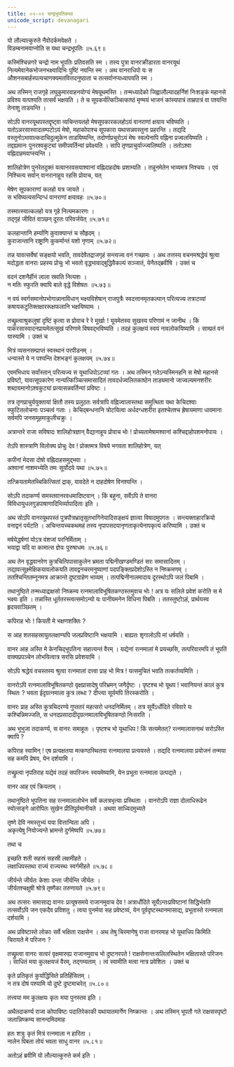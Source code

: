 ```yaml
---
title: ०५-०९ चन्द्रभूपतिकथा
unicode_script: devanagari
---
```


यो लौल्यात्कुरुते नैवोदर्कमवेक्षते ।  
विडम्बनामवाप्नोति स यथा चन्द्रभूपतिः ॥५.६९॥

कस्मिंश्चिन्नगरे चन्द्रो नाम भूपतिः प्रतिवसति स्म । तस्य पुत्रा वानरक्रीडारता वानरयूथं नित्यमेवानेकभोजनभक्ष्यादिभिः पुष्टिं नयन्ति स्म । अथ वानराधिपो यः स औशनसबार्हस्पत्यचाणक्यमतवित्तदनुष्ठाता च तत्सर्वानप्यध्यापयति स्म ।  

अथ तस्मिन् राजगृहे लघुकुमारवाहनयोग्यं मेषयूथमस्ति । तन्मध्यादेको जिह्वालौल्यादहर्निशं निःशङ्कं महानसे प्रविश्य यत्पश्यति तत्सर्वं भक्षयति । ते च सूपकर्यत्किञ्चित्काष्ठं मृण्मयं भाजनं कांस्यपात्रं ताम्रपात्रं वा पश्यन्ति तेनाशु ताडयन्ति ।  

सोऽपि वानरयूथपस्तद्दृष्ट्वा व्यचिन्तयतहो मेषसूपकारकलहोऽयं वानराणां क्षयाय भविष्यति । यतोऽन्नरसास्वादलम्पटोऽयं मेषो, महाकोपाश्च सूपकारा यथासन्नवस्तुना प्रहरन्ति । तद्यदि वस्तुनोऽभावात्कदाचिदुल्मुकेन ताडयिष्यन्ति, तदोर्णाप्रचुरोऽयं मेषः स्वल्पेनापि वह्निना प्रज्वलयिष्यति । तद्दह्यमानः पुनरश्वकुट्यां समीपवर्तिन्यां प्रवेक्ष्यति । सापि तृणप्राचुर्याज्ज्वलिष्यति । ततोऽश्वा वह्निदाहमवाप्स्यन्ति ।  

शालिहोत्रेण पुनरेतदुक्तं यत्वानरवसयाश्वानां वह्निदाहदोषः प्रशाम्यति । तन्नूनमेतेन भाव्यमत्र निश्चयः । एवं निश्चित्य सर्वान् वानरानाहूय रहसि प्रोवाच, यत्

मेषेण सूपकाराणां कलहो यत्र जायते ।  
स भविष्यत्यसन्दिग्धं वानराणां क्षयावहः ॥५.७०॥  

तस्मात्स्यात्कलहो यत्र गृहे नित्यमकारणः ।  
तद्गृहं जीवितं वाञ्छन् दूरतः परिवर्जयेत् ॥५.७१॥  

कलहान्तानि हर्म्याणि कुवाक्यान्तं च सौहृदम् ।  
कुराजान्तानि राष्ट्राणि कुकर्मान्तं यशो नृणाम् ॥५.७२॥

तन्न यावत्सर्वेषां सङ्क्षयो भवति, तावदेवैतद्राजगृहं सन्त्यज्य वनं गच्छामः । अथ तत्तस्य वचनमश्रद्धेयं श्रुत्वा मदोद्धता वानराः प्रहस्य प्रोचुः भो भवतो वृद्धभावाद्बुद्धिवैकल्यं सञ्जातं, येनैतद्ब्रवीषि । उक्तं च

वदनं दशनैर्हीनं लाला स्रवति नित्यशः ।  
न मतिः स्फुरति क्वापि बाले वृद्धे विशेषतः ॥५.७३॥

न वयं स्वर्गसमानोपभोगान्नानाविधान् भक्ष्यविशेषान् राजपुत्रैः स्वदत्तानमृतकल्पान् परित्यज्य तत्राटव्यां कषायकटुतिक्तक्षाररूक्षफलानि भक्षयिष्यामः ।  

तच्छ्रुत्वाश्रुकलुषां दृष्टिं कृत्वा स प्रोवाच रे रे मूर्खाः ! यूयमेतस्य सुखस्य परिणामं न जानीथ । किं पाकरसास्वादनप्रायमेतत्सुखं परिणामे विषवद्भविष्यति । तदहं कुलक्षयं स्वयं नावलोकयिष्यामि । साम्प्रतं वनं यास्यामि । उक्तं च

मित्रं व्यसनसम्प्राप्तं स्वस्थानं परपीडनम् ।  
धन्यास्ते ये न पश्यन्ति देशभङ्गं कुलक्षयम् ॥५.७४॥

एवमभिधाय सर्वांस्तान् परित्यज्य स यूथाधिपोऽटव्यां गतः । अथ तस्मिन् गतेऽन्यस्मिनहनि स मेषो महानसे प्रविष्टो, यावत्सूपकारेण नान्यत्किञ्चित्समासादितं तावदर्धज्वलितकाष्ठेन ताड्यमानो जाज्वल्यमनशरीरः शब्दायमानोऽश्वकुट्यां प्रत्यासन्नवर्तिन्यां प्रविष्टः ।  

तत्र तृणप्राचुर्ययुक्तायां क्षितौ तस्य प्रलुठतः सर्वत्रापि वह्निज्वालास्तथा समुत्थिता यथा केचिदश्वाः स्फुटितलोचनाः पञ्चत्वं गताः । केचिद्बन्धनानि त्रोटयित्वा अर्धदग्धशरीरा इतश्चेतश्च ह्रेषायमाणा धावमाना सर्वमपि जनसमूहमाकुलीचक्रुः ।  

अत्रान्तरे राजा सविषादः शालिहोत्रज्ञान् वैद्यानाहूय प्रोवाच भोः ! प्रोच्यतामेषामश्वानां कश्चिद्दाहोपशमनोपायः ।  

तेऽपि शास्त्राणि विलोक्य प्रोचुः देव ! प्रोक्तमत्र विषये भगवता शालिहोत्रेण, यत्

कपीनां मेदसा दोषो वह्निदाहसमुद्भवा ।  
अश्वानां नाशमभ्येति तमः सूर्योदये यथा ॥५.७५॥

तत्क्रियतामेतच्चिकित्सितां द्राक्, यावदेते न दाहदोषेण विनश्यन्ति ।  

सोऽपि तदाकर्ण्य समस्तवानरवधमादिष्टवान् । किं बहुना, सर्वेऽपि ते वानरा विविधायुधलगुडपाषाणादिभिर्व्यापादिताः इति ।  

अथ सोऽपि वानरयूथपस्तं पुत्रपौत्रभ्रातृसुतभागिनेयादिसङ्क्षयं ज्ञात्वा विषादमुपगतः । सन्त्यक्ताहारक्रियो वनाद्वनं पर्यटति । अचिन्तयच्चकथमहं तस्य नृपापसदयानृणताकृत्येनापकृत्यं करिष्यामि । उक्तं च

मर्षयेद्धर्षणां योऽत्र वंशजां परनिर्मिताम् ।  
भयाद्वा यदि वा कामात्स ज्ञेयः पुरुषाधमः ॥५.७६॥

अथ तेन वृद्धवानरेण कुत्रचित्पिपासाकुलेन भ्रमता पद्मिनीखण्डमण्डितं सरः समासादितम् । तद्यावत्सूक्ष्मेक्षिकयावलोकयति तावद्वनचरमनुष्याणां पदपङ्क्तिप्रदेशोऽस्ति न निष्क्रमणम् । ततश्चिन्तितम्नूनमत्र आक्रान्ते दुष्टग्राहेण भाव्यम् । तत्पद्मिनीनालमादाय दूरस्थोऽपि जलं पिबामि ।  

तथानुष्ठिते तन्मध्याद्राक्षसो निष्क्रम्य रत्नमालाविभूषितकण्ठस्तमुवाच भोः ! अत्र यः सलिले प्रवेशं करोति स मे भक्ष्यः इति । तन्नास्ति धूर्ततरस्त्वत्समोऽन्यो  यः पानीयमनेन विधिना पिबति । ततस्तुष्टोऽहं, प्रार्थयस्व हृदयवाञ्छितम् ।  

कपिराह भोः ! कियती मे भक्षणशक्तिः ?

स आह शतसहस्रायुतलक्षाण्यपि जलप्रविष्टानि भक्षयामि । बाह्यतः शृगालोऽपि मां धर्षयति ।  

वानर आह अस्ति मे केनचिद्भूपतिना सहात्यन्तं वैरम् । यद्येनां रत्नमालां मे प्रयच्छसि, तत्परिवारमपि तं भूपतिं वाक्यप्रपञ्चेन लोभयित्वात्र सरसि प्रवेशयामि ।  

सोऽपि श्रद्धेयं वचस्तस्य श्रुत्वा रत्नमालां दत्त्वा प्राह भो मित्र ! यत्समुचितं भवति तत्कर्तव्यमिति ।  

वानरोऽपि रत्नमालाविभूषितकण्ठो वृक्षप्रासादेषु परिभ्रमन् जनैर्दृष्टः । पृष्टश्च भो यूथप ! भवानियन्तं कालं कुत्र स्थितः ? भवता ईदृग्रत्नमाला कुत्र लब्धा ? दीप्त्या सूर्यमपि तिरस्करोति ।  

वानरः प्राह अस्ति कुत्रचिदरण्ये गुप्ततरं महत्सरो धनदनिर्मितम् । तत्र सूर्येऽर्धोदिते रविवारे यः कश्चिन्निमज्जति, स धनदप्रसादादीदृग्रत्नमालाविभूषितकण्ठो निःसरति ।  

अथ भूभुजा तदाकर्ण्य, स वानरः समाहूतः । पृष्टश्च भो यूथाधिप ! किं सत्यमेतत्? रत्नमालासनाथं सरोऽस्ति क्वापि ?

कपिराह स्वामिन् ! एष प्रत्यक्षतया मत्कण्ठस्थितया रत्नमालया प्रत्ययस्ते । तद्यदि रत्नमालया प्रयोजनं तन्मया सह कमपि प्रेषय, येन दर्शयामि ।  

तच्छ्रुत्वा नृपतिराह यद्येवं तदहं सपरिजनः स्वयमेष्यामि, येन प्रभूता रत्नमाला उत्पद्यते ।  

वानर आह एवं क्रियताम् ।  

तथानुष्ठिते भूपतिना सह रत्नमालालोभेन सर्वे कलत्रभृत्याः प्रस्थिताः । वानरोऽपि राज्ञा दोलाधिरूढेन स्वोत्सङ्गे आरोपितः सुखेन प्रीतिपूर्वमानीयते । अथवा साध्विदमुच्यते

तृष्णे देवि नमस्तुभ्यं यया वित्तान्विता अपि ।  
अकृत्येषु नियोज्यन्ते भ्रामन्ते दुर्गमेष्वपि ॥५.७७॥

तथा च

इच्छति शती सहस्रं सहस्री लक्षमीहते ।  
लक्षाधिपस्तथा राज्यं राज्यस्थः स्वर्गमीहते ॥५.७८॥  

जीर्यन्ते जीर्यतः केशाः दन्ता जीर्यन्ति जीर्यतः ।  
जीर्यतश्चक्षुषी श्रोत्रे तृष्णैका तरुणायते ॥५.७९॥

अथ तत्सरः समासाद्य वानरः प्रत्यूषसमये राजानमुवाच देव ! अत्रार्धोदिते सूर्येऽन्तःप्रविष्टानां सिद्धिर्भवति तत्सर्वोऽपि जन एकदैव प्रविशतु । त्वया पुनर्मया सह प्रवेष्टव्यं, येन पूर्वदृष्टस्थानमासाद्य, प्रभूतास्ते रत्नमाला दर्शयामि ।  

अथ प्रविष्टास्ते लोकाः सर्वे भक्षिता राक्षसेन । अथ तेषु चिरमाणेषु राजा वानरमाह भो यूथाधिप किमिति चिरायते मे परिजनः ?

तच्छ्रुत्वा वानरः सत्वरं वृक्षमारुह्य राजानमुवाच भो दुष्टनरपते ! राक्षसेनान्तःसलिलस्थितेन भक्षितास्ते परिजनः । साधितं मया कुलक्षयजं वैरम्, तद्गम्यताम् । त्वं स्वामीति मत्वा नात्र प्रवेशितः । उक्तं च

कृते प्रतिकृतं कुर्याद्धिंसिते प्रतिहिंसितम् ।  
न तत्र दोषं पश्यामि यो दुष्टे दुष्टमाचरेत् ॥५.८०॥

तत्त्वया मम कुलक्षयः कृतः मया पुनस्तव इति ।  

अथैतदाकर्ण्य राजा कोपाविष्टः पदातिरेकाकी यथायातमार्गेण निष्क्रान्तः । अथ तस्मिन् भूपतौ गते राक्षसस्पृष्टो जलान्निष्क्रम्य सानन्दमिदमाह

हतः शत्रुः कृतं मित्रं रत्नमाला न हारिता ।  
नालेन पिबता तोयं भवता साधु वानर ॥५.८१॥

अतोऽहं ब्रवीमि यो लौल्यात्कुरुते कर्म इति ।  
